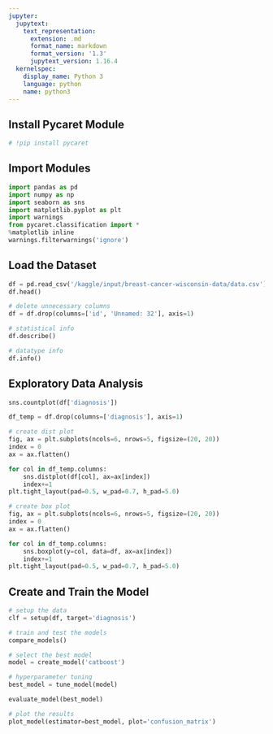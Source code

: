 ```yaml
---
jupyter:
  jupytext:
    text_representation:
      extension: .md
      format_name: markdown
      format_version: '1.3'
      jupytext_version: 1.16.4
  kernelspec:
    display_name: Python 3
    language: python
    name: python3
---
```


## Install Pycaret Module

```python
# !pip install pycaret
```

## Import Modules

```python
import pandas as pd
import numpy as np
import seaborn as sns
import matplotlib.pyplot as plt
import warnings
from pycaret.classification import *
%matplotlib inline
warnings.filterwarnings('ignore')
```

## Load the Dataset

```python
df = pd.read_csv('/kaggle/input/breast-cancer-wisconsin-data/data.csv')
df.head()
```

```python
# delete unnecessary columns
df = df.drop(columns=['id', 'Unnamed: 32'], axis=1)
```

```python
# statistical info
df.describe()
```

```python
# datatype info
df.info()
```

## Exploratory Data Analysis

```python
sns.countplot(df['diagnosis'])
```

```python
df_temp = df.drop(columns=['diagnosis'], axis=1)
```

```python
# create dist plot
fig, ax = plt.subplots(ncols=6, nrows=5, figsize=(20, 20))
index = 0
ax = ax.flatten()

for col in df_temp.columns:
    sns.distplot(df[col], ax=ax[index])
    index+=1
plt.tight_layout(pad=0.5, w_pad=0.7, h_pad=5.0)
```

```python
# create box plot
fig, ax = plt.subplots(ncols=6, nrows=5, figsize=(20, 20))
index = 0
ax = ax.flatten()

for col in df_temp.columns:
    sns.boxplot(y=col, data=df, ax=ax[index])
    index+=1
plt.tight_layout(pad=0.5, w_pad=0.7, h_pad=5.0)
```

## Create and Train the Model

```python
# setup the data
clf = setup(df, target='diagnosis')
```

```python
# train and test the models
compare_models()
```

```python
# select the best model
model = create_model('catboost')
```

```python
# hyperparameter tuning
best_model = tune_model(model)
```

```python
evaluate_model(best_model)
```

```python
# plot the results
plot_model(estimator=best_model, plot='confusion_matrix')
```

```python

```
